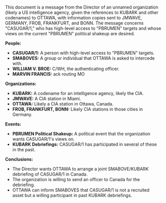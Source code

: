 This document is a message from the Director of an unnamed organization (likely a US intelligence agency, given the references to KUBARK and other codenames) to OTTAWA, with information copies sent to JMWAVE, GERMANY, FROB, FRANKFURT, and BONN. The message concerns "CASUGAR/1," who has high-level access to "PBRUMEN" targets and whose views on the current "PBRUMEN" political shakeup are desired.

**People:**

*   **CASUGAR/1:** A person with high-level access to "PBRUMEN" targets.
*   **SMABOVES:** A group or individual that OTTAWA is asked to intercede with.
*   **WILLIAM V. BROE:** C/WH, the authenticating officer.
*   **MARVIN FRANCIS:** ack routing MO

**Organizations:**

*   **KUBARK:** A codename for an intelligence agency, likely the CIA.
*   **JMWAVE:** A CIA station in Miami.
*   **OTTAWA:** Likely a CIA station in Ottawa, Canada.
*   **FROB, FRANKFURT, BONN:** Likely CIA stations in those cities in Germany.

**Events:**

*   **PBRUMEN Political Shakeup:** A political event that the organization wants CASUGAR/1's views on.
*   **KUBARK Debriefings:** CASUGAR/1 has participated in several of these in the past.

**Conclusions:**

*   The Director wants OTTAWA to arrange a joint SMABOVE/KUBARK debriefing of CASUGAR/1 in Canada.
*   The organization is willing to send an officer to Canada for the debriefing.
*   OTTAWA can inform SMABOVES that CASUGAR/1 is not a recruited asset but a willing participant in past KUBARK debriefings.
